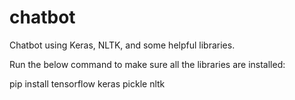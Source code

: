 # chatbot
Chatbot using Keras, NLTK, and some helpful libraries.

Run the below command to make sure all the libraries are installed:

pip install tensorflow keras pickle nltk 
